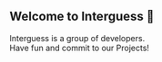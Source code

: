 ## Welcome to Interguess 👋
Interguess is a group of developers.<br>
Have fun and commit to our Projects!
